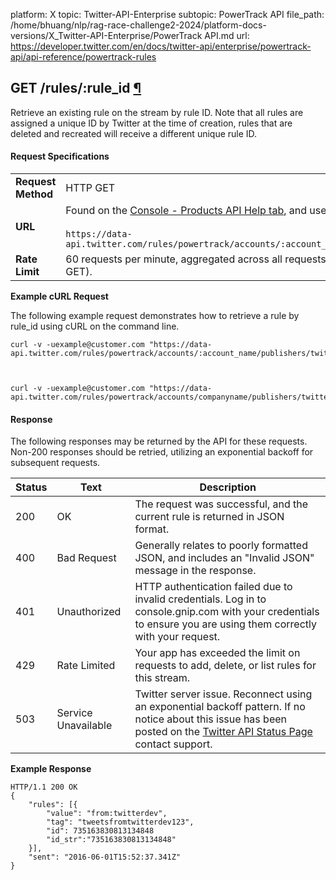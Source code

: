 platform: X
topic: Twitter-API-Enterprise
subtopic: PowerTrack API
file_path: /home/bhuang/nlp/rag-race-challenge2-2024/platform-docs-versions/X_Twitter-API-Enterprise/PowerTrack API.md
url: https://developer.twitter.com/en/docs/twitter-api/enterprise/powertrack-api/api-reference/powertrack-rules


## GET /rules/:rule\_id [¶](#get-rules-rule-id- "Permalink to this headline")

Retrieve an existing rule on the stream by rule ID. Note that all rules are assigned a unique ID by Twitter at the time of creation, rules that are deleted and recreated will receive a different unique rule ID.

#### Request Specifications

|     |     |
| --- | --- |
| **Request Method** | HTTP GET |
| **URL** | Found on the [Console - Products API Help tab](https://developer.twitter.com/en/docs/twitter-api/enterprise/console/product), and uses the following structure:  <br>  <br>`https://data-api.twitter.com/rules/powertrack/accounts/:account_name/publishers/twitter/:stream_label/rules/:rule_id.json` |
| **Rate Limit** | 60 requests per minute, aggregated across all requests to /rules endpoint for the specific stream's API (POST and GET). |

  

**Example cURL Request**

The following example request demonstrates how to retrieve a rule by rule\_id using cURL on the command line.

    curl -v -uexample@customer.com "https://data-api.twitter.com/rules/powertrack/accounts/:account_name/publishers/twitter/:stream_label/rules/:rule_id.json"

  

    curl -v -uexample@customer.com "https://data-api.twitter.com/rules/powertrack/accounts/companyname/publishers/twitter/prod/rules/735163830813134848.json"

#### Response

The following responses may be returned by the API for these requests. Non-200 responses should be retried, utilizing an exponential backoff for subsequent requests.

| Status | Text | Description |
| --- | --- | --- |
| 200 | OK  | The request was successful, and the current rule is returned in JSON format. |
| 400 | Bad Request | Generally relates to poorly formatted JSON, and includes an "Invalid JSON" message in the response. |
| 401 | Unauthorized | HTTP authentication failed due to invalid credentials. Log in to console.gnip.com with your credentials to ensure you are using them correctly with your request. |
| 429 | Rate Limited | Your app has exceeded the limit on requests to add, delete, or list rules for this stream. |
| 503 | Service Unavailable | Twitter server issue. Reconnect using an exponential backoff pattern. If no notice about this issue has been posted on the [Twitter API Status Page](https://api.twitterstat.us/) contact support. |

  

**Example Response**

    HTTP/1.1 200 OK
    {
        "rules": [{
            "value": "from:twitterdev",
            "tag": "tweetsfromtwitterdev123",
            "id": 735163830813134848
            "id_str":"735163830813134848"
        }],
        "sent": "2016-06-01T15:52:37.341Z"
    }